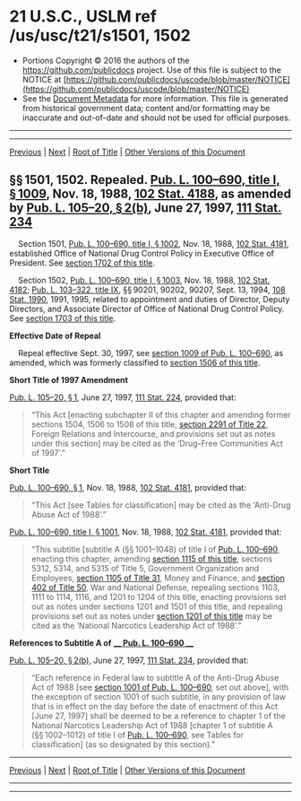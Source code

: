 ---
---

# 21 U.S.C., USLM ref /us/usc/t21/s1501, 1502

* Portions Copyright © 2016 the authors of the https://github.com/publicdocs project.
  Use of this file is subject to the NOTICE at [https://github.com/publicdocs/uscode/blob/master/NOTICE](https://github.com/publicdocs/uscode/blob/master/NOTICE)
* See the [Document Metadata](././../../../../..//README.md) for more information.
  This file is generated from historical government data; content and/or formatting may be inaccurate and out-of-date and should not be used for official purposes.

----------
----------

[Previous](./../../../../..//us/usc/t21/ch20/schI/m__us_usc_t21_ch20_schI.md) | [Next](./../../../../..//us/usc/t21/ch20/schI/m__us_usc_t21_s1502a.md) | [Root of Title](./../../../../../) | [Other Versions of this Document](https://publicdocs.github.io/go/links?ns=uslm&ref=%2Fus%2Fusc%2Ft21%2Fs1501%2C+1502)

## §§ 1501, 1502. Repealed. [Pub. L. 100–690, title I, § 1009][/us/pl/100/690/s1009], Nov. 18, 1988, [102 Stat. 4188][/us/stat/102/4188], as amended by [Pub. L. 105–20, § 2(b)][/us/pl/105/20/s2/b], June 27, 1997, [111 Stat. 234][/us/stat/111/234]

    Section 1501, [Pub. L. 100–690, title I, § 1002][/us/pl/100/690/s1002], Nov. 18, 1988, [102 Stat. 4181][/us/stat/102/4181], established Office of National Drug Control Policy in Executive Office of President. See [section 1702 of this title][/us/usc/t21/s1702].

    Section 1502, [Pub. L. 100–690, title I, § 1003][/us/pl/100/690/s1003], Nov. 18, 1988, [102 Stat. 4182][/us/stat/102/4182]; [Pub. L. 103–322, title IX][/us/pl/103/322], §§ 90201, 90202, 90207, Sept. 13, 1994, [108 Stat. 1990][/us/stat/108/1990], 1991, 1995, related to appointment and duties of Director, Deputy Directors, and Associate Director of Office of National Drug Control Policy. See [section 1703 of this title][/us/usc/t21/s1703].

 __Effective Date of Repeal__ 

    Repeal effective Sept. 30, 1997, see [section 1009 of Pub. L. 100–690][/us/pl/100/690/s1009], as amended, which was formerly classified to [section 1506 of this title][/us/usc/t21/s1506].

 __Short Title of 1997 Amendment__ 

[Pub. L. 105–20, § 1][/us/pl/105/20/s1], June 27, 1997, [111 Stat. 224][/us/stat/111/224], provided that: 

> “This Act \[enacting subchapter II of this chapter and amending former sections 1504, 1506 to 1508 of this title, [section 2291 of Title 22][/us/usc/t22/s2291], Foreign Relations and Intercourse, and provisions set out as notes under this section\] may be cited as the ‘Drug-Free Communities Act of 1997’.”

 __Short Title__ 

[Pub. L. 100–690, § 1][/us/pl/100/690/s1], Nov. 18, 1988, [102 Stat. 4181][/us/stat/102/4181], provided that: 

> “This Act \[see Tables for classification\] may be cited as the ‘Anti-Drug Abuse Act of 1988’.”

[Pub. L. 100–690, title I, § 1001][/us/pl/100/690/s1001], Nov. 18, 1988, [102 Stat. 4181][/us/stat/102/4181], provided that: 

> “This subtitle \[subtitle A (§§ 1001–1048) of title I of [Pub. L. 100–690][/us/pl/100/690], enacting this chapter, amending [section 1115 of this title][/us/usc/t21/s1115], sections 5312, 5314, and 5315 of Title 5, Government Organization and Employees, [section 1105 of Title 31][/us/usc/t31/s1105], Money and Finance, and [section 402 of Title 50][/us/usc/t50/s402], War and National Defense, repealing sections 1103, 1111 to 1114, 1116, and 1201 to 1204 of this title, enacting provisions set out as notes under sections 1201 and 1501 of this title, and repealing provisions set out as notes under [section 1201 of this title][/us/usc/t21/s1201] may be cited as the ‘National Narcotics Leadership Act of 1988’.”

 __References to Subtitle A of__  __[__  __Pub. L. 100–690__  __][/us/pl/100/690]__ 

[Pub. L. 105–20, § 2(b)][/us/pl/105/20/s2/b], June 27, 1997, [111 Stat. 234][/us/stat/111/234], provided that: 

> “Each reference in Federal law to subtitle A of the Anti-Drug Abuse Act of 1988 \[see [section 1001 of Pub. L. 100–690][/us/pl/100/690/s1001], set out above\], with the exception of section 1001 of such subtitle, in any provision of law that is in effect on the day before the date of enactment of this Act \[June 27, 1997\] shall be deemed to be a reference to chapter 1 of the National Narcotics Leadership Act of 1988 \[chapter 1 of subtitle A (§§ 1002–1012) of title I of [Pub. L. 100–690][/us/pl/100/690], see Tables for classification\] (as so designated by this section).”

----------

[Previous](./../../../../..//us/usc/t21/ch20/schI/m__us_usc_t21_ch20_schI.md) | [Next](./../../../../..//us/usc/t21/ch20/schI/m__us_usc_t21_s1502a.md) | [Root of Title](./../../../../../) | [Other Versions of this Document](https://publicdocs.github.io/go/links?ns=uslm&ref=%2Fus%2Fusc%2Ft21%2Fs1501%2C+1502)

----------
----------

[/us/pl/100/690/s1009]: https://publicdocs.github.io/go/links?ns=uslm&ref=%2Fus%2Fpl%2F100%2F690%2Fs1009
[/us/stat/102/4188]: https://publicdocs.github.io/go/links?ns=uslm&ref=%2Fus%2Fstat%2F102%2F4188
[/us/pl/105/20/s2/b]: https://publicdocs.github.io/go/links?ns=uslm&ref=%2Fus%2Fpl%2F105%2F20%2Fs2%2Fb
[/us/stat/111/234]: https://publicdocs.github.io/go/links?ns=uslm&ref=%2Fus%2Fstat%2F111%2F234
[/us/pl/100/690/s1002]: https://publicdocs.github.io/go/links?ns=uslm&ref=%2Fus%2Fpl%2F100%2F690%2Fs1002
[/us/stat/102/4181]: https://publicdocs.github.io/go/links?ns=uslm&ref=%2Fus%2Fstat%2F102%2F4181
[/us/usc/t21/s1702]: https://publicdocs.github.io/go/links?ns=uslm&ref=%2Fus%2Fusc%2Ft21%2Fs1702
[/us/pl/100/690/s1003]: https://publicdocs.github.io/go/links?ns=uslm&ref=%2Fus%2Fpl%2F100%2F690%2Fs1003
[/us/stat/102/4182]: https://publicdocs.github.io/go/links?ns=uslm&ref=%2Fus%2Fstat%2F102%2F4182
[/us/pl/103/322]: https://publicdocs.github.io/go/links?ns=uslm&ref=%2Fus%2Fpl%2F103%2F322
[/us/stat/108/1990]: https://publicdocs.github.io/go/links?ns=uslm&ref=%2Fus%2Fstat%2F108%2F1990
[/us/usc/t21/s1703]: https://publicdocs.github.io/go/links?ns=uslm&ref=%2Fus%2Fusc%2Ft21%2Fs1703
[/us/pl/100/690/s1009]: https://publicdocs.github.io/go/links?ns=uslm&ref=%2Fus%2Fpl%2F100%2F690%2Fs1009
[/us/usc/t21/s1506]: https://publicdocs.github.io/go/links?ns=uslm&ref=%2Fus%2Fusc%2Ft21%2Fs1506
[/us/pl/105/20/s1]: https://publicdocs.github.io/go/links?ns=uslm&ref=%2Fus%2Fpl%2F105%2F20%2Fs1
[/us/stat/111/224]: https://publicdocs.github.io/go/links?ns=uslm&ref=%2Fus%2Fstat%2F111%2F224
[/us/usc/t22/s2291]: https://publicdocs.github.io/go/links?ns=uslm&ref=%2Fus%2Fusc%2Ft22%2Fs2291
[/us/pl/100/690/s1]: https://publicdocs.github.io/go/links?ns=uslm&ref=%2Fus%2Fpl%2F100%2F690%2Fs1
[/us/stat/102/4181]: https://publicdocs.github.io/go/links?ns=uslm&ref=%2Fus%2Fstat%2F102%2F4181
[/us/pl/100/690/s1001]: https://publicdocs.github.io/go/links?ns=uslm&ref=%2Fus%2Fpl%2F100%2F690%2Fs1001
[/us/stat/102/4181]: https://publicdocs.github.io/go/links?ns=uslm&ref=%2Fus%2Fstat%2F102%2F4181
[/us/pl/100/690]: https://publicdocs.github.io/go/links?ns=uslm&ref=%2Fus%2Fpl%2F100%2F690
[/us/usc/t21/s1115]: https://publicdocs.github.io/go/links?ns=uslm&ref=%2Fus%2Fusc%2Ft21%2Fs1115
[/us/usc/t31/s1105]: https://publicdocs.github.io/go/links?ns=uslm&ref=%2Fus%2Fusc%2Ft31%2Fs1105
[/us/usc/t50/s402]: https://publicdocs.github.io/go/links?ns=uslm&ref=%2Fus%2Fusc%2Ft50%2Fs402
[/us/usc/t21/s1201]: https://publicdocs.github.io/go/links?ns=uslm&ref=%2Fus%2Fusc%2Ft21%2Fs1201
[/us/pl/100/690]: https://publicdocs.github.io/go/links?ns=uslm&ref=%2Fus%2Fpl%2F100%2F690
[/us/pl/105/20/s2/b]: https://publicdocs.github.io/go/links?ns=uslm&ref=%2Fus%2Fpl%2F105%2F20%2Fs2%2Fb
[/us/stat/111/234]: https://publicdocs.github.io/go/links?ns=uslm&ref=%2Fus%2Fstat%2F111%2F234
[/us/pl/100/690/s1001]: https://publicdocs.github.io/go/links?ns=uslm&ref=%2Fus%2Fpl%2F100%2F690%2Fs1001
[/us/pl/100/690]: https://publicdocs.github.io/go/links?ns=uslm&ref=%2Fus%2Fpl%2F100%2F690


